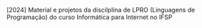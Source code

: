[2024] Material e projetos da discilplina de LPRO (Linguagens de Programação) do curso Informática para Internet no IFSP
 
